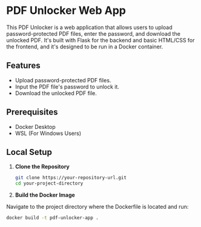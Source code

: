 # PDF Unlocker Web App

This PDF Unlocker is a web application that allows users to upload password-protected PDF files, enter the password, and download the unlocked PDF. It's built with Flask for the backend and basic HTML/CSS for the frontend, and it's designed to be run in a Docker container.

## Features

- Upload password-protected PDF files.
- Input the PDF file's password to unlock it.
- Download the unlocked PDF file.

## Prerequisites

- Docker Desktop
- WSL (For Windows Users)

## Local Setup

1. **Clone the Repository**

    ```bash
   git clone https://your-repository-url.git
   cd your-project-directory
    ```
2. **Build the Docker Image**

Navigate to the project directory where the Dockerfile is located and run:

   ```bash
   docker build -t pdf-unlocker-app .
   ```

